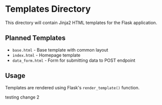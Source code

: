 # Templates Directory

This directory will contain Jinja2 HTML templates for the Flask application.

## Planned Templates

- `base.html` - Base template with common layout
- `index.html` - Homepage template
- `data_form.html` - Form for submitting data to POST endpoint

## Usage

Templates are rendered using Flask's `render_template()` function.

testing change 2
